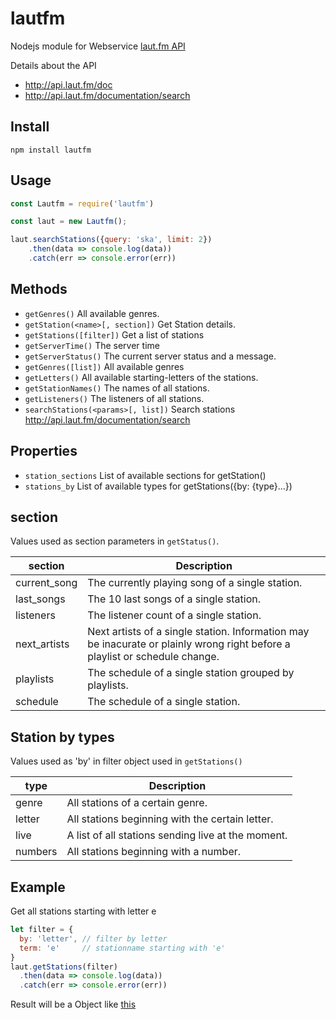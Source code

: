 # lautfm

Nodejs module for Webservice [laut.fm API](http://api.laut.fm)

Details about the API

* <http://api.laut.fm/doc>
* <http://api.laut.fm/documentation/search>

## Install

```
npm install lautfm
```

## Usage

```javascript
const Lautfm = require('lautfm')

const laut = new Lautfm();

laut.searchStations({query: 'ska', limit: 2})
    .then(data => console.log(data))
    .catch(err => console.error(err))
```

## Methods

* `getGenres()` All available genres. 
* `getStation(<name>[, section])` Get Station details.
* `getStations([filter])` Get a list of stations
* `getServerTime()` The server time
* `getServerStatus()` The current server status and a message.
* `getGenres([list])` All available genres
* `getLetters()` All available starting-letters of the stations.
* `getStationNames()` The names of all stations.
* `getListeners()` The listeners of all stations.
* `searchStations(<params>[, list])` Search stations <http://api.laut.fm/documentation/search>

## Properties
* `station_sections` List of available sections for getStation()
* `stations_by` List of available types for getStations({by: {type}...})

## section

Values used as section parameters in `getStatus()`.

| section      | Description |
| ------------ | ----------- |
| current_song | The currently playing song of a single station. |
| last_songs   | The 10 last songs of a single station. |
| listeners    | The listener count of a single station. |
| next_artists | Next artists of a single station. Information may be inacurate or plainly wrong right before a playlist or schedule change. |
| playlists    | The schedule of a single station grouped by playlists. |
| schedule     | The schedule of a single station. |

## Station by types

Values used as 'by' in filter object used in `getStations()`

| type    | Description |
| ------- | ----------- |
| genre   | All stations of a certain genre. |
| letter  | All stations beginning with the certain letter. |
| live    | A list of all stations sending live at the moment. |
| numbers | All stations beginning with a number. |

## Example

Get all stations starting with letter e

```javascript
let filter = {
  by: 'letter', // filter by letter
  term: 'e'     // stationname starting with 'e'
}
laut.getStations(filter)
  .then(data => console.log(data))
  .catch(err => console.error(err))
```
Result will be a Object like [this](http://api.laut.fm/stations/letter/e)
